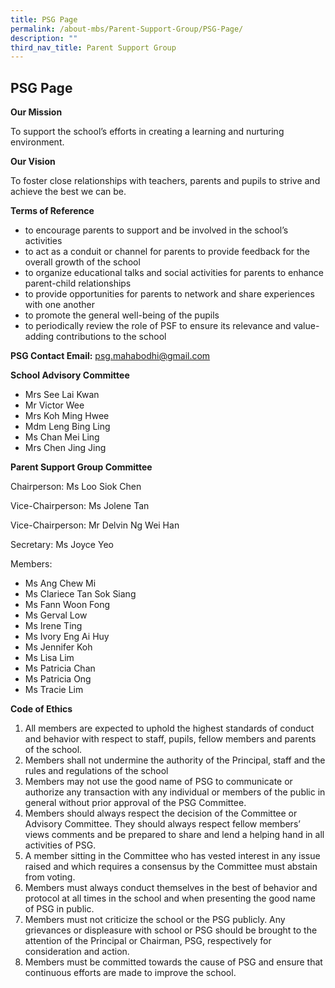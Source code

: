 ```yaml
---
title: PSG Page
permalink: /about-mbs/Parent-Support-Group/PSG-Page/
description: ""
third_nav_title: Parent Support Group
---
```

## PSG Page


**Our Mission**

To support the school’s efforts in creating a learning and nurturing environment.

**Our Vision**

To foster close relationships with teachers, parents and pupils to strive and achieve the best we can be.

**Terms of Reference**

*   to encourage parents to support and be involved in the school’s activities
*   to act as a conduit or channel for parents to provide feedback for the overall growth of the school
*   to organize educational talks and social activities for parents to enhance parent-child relationships
*   to provide opportunities for parents to network and share experiences with one another
*   to promote the general well-being of the pupils
*   to periodically review the role of PSF to ensure its relevance and value-adding contributions to the school

**PSG Contact Email:** psg.mahabodhi@gmail.com

**School Advisory Committee**

*   Mrs See Lai Kwan
*   Mr Victor Wee
*   Mrs Koh Ming Hwee
*   Mdm Leng Bing Ling
*   Ms Chan Mei Ling
*   Mrs Chen Jing Jing

**Parent Support Group Committee** 

Chairperson: Ms Loo Siok Chen

Vice-Chairperson: Ms Jolene Tan

Vice-Chairperson: Mr Delvin Ng Wei Han

Secretary: Ms Joyce Yeo

Members:

*   Ms Ang Chew Mi
*   Ms Clariece Tan Sok Siang
*   Ms Fann Woon Fong
*   Ms Gerval Low
*   Ms Irene Ting
*   Ms Ivory Eng Ai Huy
*   Ms Jennifer Koh
*   Ms Lisa Lim
*   Ms Patricia Chan
*   Ms Patricia Ong
*   Ms Tracie Lim

**Code of Ethics**

1.  All members are expected to uphold the highest standards of conduct and behavior with respect to staff, pupils, fellow members and parents of the school.
2.  Members shall not undermine the authority of the Principal, staff and the rules and regulations of the school
3.  Members may not use the good name of PSG to communicate or authorize any transaction with any individual or members of the public in general without prior approval of the PSG Committee.
4.  Members should always respect the decision of the Committee or Advisory Committee. They should always respect fellow members’ views comments and be prepared to share and lend a helping hand in all activities of PSG.
5.  A member sitting in the Committee who has vested interest in any issue raised and which requires a consensus by the Committee must abstain from voting.
6.  Members must always conduct themselves in the best of behavior and protocol at all times in the school and when presenting the good name of PSG in public.
7.  Members must not criticize the school or the PSG publicly. Any grievances or displeasure with school or PSG should be brought to the attention of the Principal or Chairman, PSG, respectively for consideration and action.
8.  Members must be committed towards the cause of PSG and ensure that continuous efforts are made to improve the school.